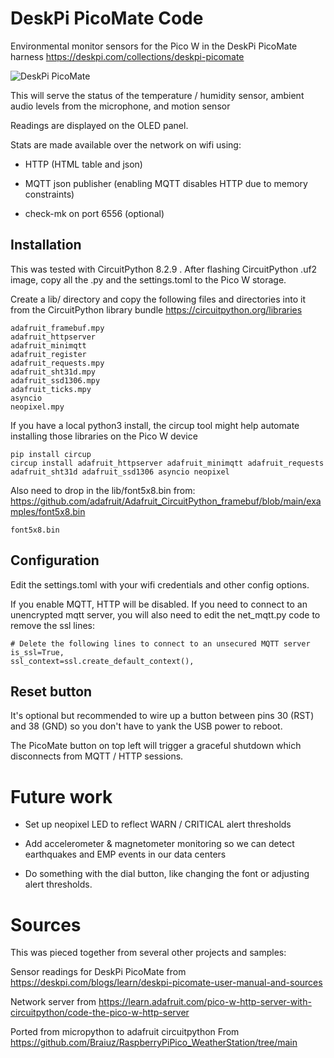# DeskPi PicoMate Code

Environmental monitor sensors for the Pico W in the DeskPi PicoMate harness
https://deskpi.com/collections/deskpi-picomate

![DeskPi PicoMate](https://github.com/MTN-RowinAndruscavage/bwmon/assets/8740187/887477a3-32ae-432a-8a20-9ee0df23287e)


This will serve the status of the temperature / humidity sensor, ambient audio levels from the microphone, and motion sensor

Readings are displayed on the OLED panel.

Stats are made available over the network on wifi using:

  * HTTP (HTML table and json)

  * MQTT json publisher (enabling MQTT disables HTTP due to memory constraints)

  * check-mk on port 6556 (optional)

## Installation
This was tested with CircuitPython 8.2.9 .  After flashing CircuitPython .uf2 image, copy all the .py and the settings.toml to the Pico W storage.

Create a lib/ directory and copy the following files and directories into it from the CircuitPython library bundle
https://circuitpython.org/libraries

    adafruit_framebuf.mpy
    adafruit_httpserver
    adafruit_minimqtt
    adafruit_register
    adafruit_requests.mpy
    adafruit_sht31d.mpy
    adafruit_ssd1306.mpy
    adafruit_ticks.mpy
    asyncio
    neopixel.mpy

If you have a local python3 install, the circup tool might help automate installing those libraries on the Pico W device

    pip install circup
    circup install adafruit_httpserver adafruit_minimqtt adafruit_requests adafruit_sht31d adafruit_ssd1306 asyncio neopixel

Also need to drop in the lib/font5x8.bin from:
https://github.com/adafruit/Adafruit_CircuitPython_framebuf/blob/main/examples/font5x8.bin

    font5x8.bin

## Configuration

Edit the settings.toml with your wifi credentials and other config options.

If you enable MQTT, HTTP will be disabled.  If you need to connect to an unencrypted mqtt server, you will also need to edit the net_mqtt.py code to remove the ssl lines:

    # Delete the following lines to connect to an unsecured MQTT server
    is_ssl=True,
    ssl_context=ssl.create_default_context(),

## Reset button

It's optional but recommended to wire up a button between pins 30 (RST) and 38 (GND) so you don't have to yank the USB power to reboot.

The PicoMate button on top left will trigger a graceful shutdown which disconnects from MQTT / HTTP sessions.

# Future work

* Set up neopixel LED to reflect WARN / CRITICAL alert thresholds

* Add accelerometer & magnetometer monitoring so we can detect earthquakes and EMP events in our data centers

* Do something with the dial button, like changing the font or adjusting alert thresholds.

# Sources

This was pieced together from several other projects and samples:

Sensor readings for DeskPi PicoMate from
https://deskpi.com/blogs/learn/deskpi-picomate-user-manual-and-sources

Network server from
https://learn.adafruit.com/pico-w-http-server-with-circuitpython/code-the-pico-w-http-server

Ported from micropython to adafruit circuitpython
From https://github.com/Braiuz/RaspberryPiPico_WeatherStation/tree/main

